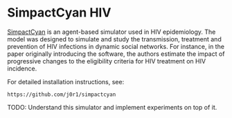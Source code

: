 # SimpactCyan HIV
[SimpactCyan](https://simpactcyan.readthedocs.io/en/latest/simpact_introduction.html)
is an agent-based simulator used in HIV epidemiology. The model was designed to
simulate and study the transmission, treatment and prevention of HIV infections
in dynamic social networks. For instance, in the paper originally introducing
the software, the authors estimate the impact of progressive changes to the
eligibility criteria for HIV treatment on HIV incidence. 

For detailed installation instructions, see:
```
https://github.com/j0r1/simpactcyan
```

TODO: Understand this simulator and implement experiments on top of it.
